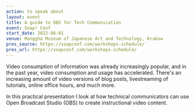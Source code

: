 ```yaml
---
action: to speak about
layout: event
title: A guide to OBS for Tech Communication
event: Soap! Conf
start_date: 2022-06-01
venue: Manggha Museum of Japanese Art and Technology, Krakow
pres_source: https://soapconf.com/workshops-schedule/
pres_url: https://soapconf.com/workshops-schedule/
---
```


Video consumption of information was already increasingly popular, and in the past year, video consumption and usage has accelerated. There's an increasing amount of video versions of blog posts, livestreaming of tutorials, online office hours, and much more.

In this practical presentation I look at how technical communicators can use Open Broadcast Studio (OBS) to create instructional video content.